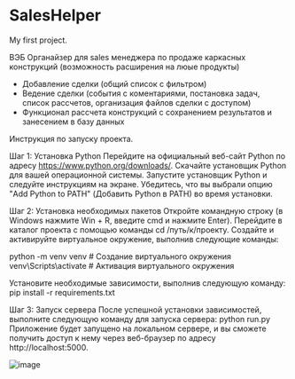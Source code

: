 # SalesHelper
My first project.

ВЭБ Органайзер для sales менеджера по продаже каркасных конструкций (возможность расширения на люые продукты)
 - Добавление сделки (общий список с фильтром)
 - Ведение сделки (события с коментариями, постановка задач, список рассчетов, организация файлов сделки с доступом)
 - Функционал рассчета конструкций с сохранением результатов и занесением в базу данных

Инструкция по запуску проекта.

Шаг 1: Установка Python Перейдите на официальный веб-сайт Python по адресу https://www.python.org/downloads/. Скачайте установщик Python для вашей операционной системы. Запустите установщик Python и следуйте инструкциям на экране. Убедитесь, что вы выбрали опцию "Add Python to PATH" (Добавить Python в PATH) во время установки.

Шаг 2: Установка необходимых пакетов Откройте командную строку (в Windows нажмите Win + R, введите cmd и нажмите Enter). Перейдите в каталог проекта с помощью команды cd /путь/к/проекту. Создайте и активируйте виртуальное окружение, выполнив следующие команды:

python -m venv venv # Создание виртуального окружения venv\Scripts\activate # Активация виртуального окружения

Установите необходимые зависимости, выполнив следующую команду: pip install -r requirements.txt

Шаг 3: Запуск сервера После успешной установки зависимостей, выполните следующую команду для запуска сервера: python run.py
Приложение будет запущено на локальном сервере, и вы сможете получить доступ к нему через веб-браузер по адресу http://localhost:5000.

![image](https://github.com/Anfibik/SalesHelper/assets/46054987/96228bf4-6699-4f5e-ba83-2420f748f1aa)
